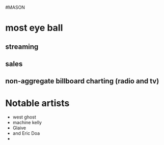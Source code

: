 #MASON 
# most eye ball
## streaming
## sales
## non-aggregate billboard charting (radio and tv)

# Notable artists
- west ghost
- machine kelly
- Glaive
- and Eric Doa
- 